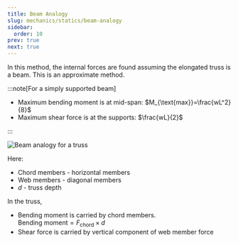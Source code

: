 ```yaml
---
title: Beam Analogy
slug: mechanics/statics/beam-analogy
sidebar:
  order: 10
prev: true
next: true
---
```


In this method, the internal forces are found assuming the elongated truss is a
beam. This is an approximate method.

:::note[For a simply supported beam]

- Maximum bending moment is at mid-span: $M_{\text{max}}=\frac{wL^2}{8}$
- Maximum shear force is at the supports: $\frac{wL}{2}$

:::

![Beam analogy for a truss](/mechanics/beam-analogy.jpg)

Here:

- Chord members - horizontal members
- Web members - diagonal members
- $d$ - truss depth

In the truss,

- Bending moment is carried by chord members.  
  $\text{Bending moment}=F_{\text{chord}}\times d$
- Shear force is carried by vertical component of web member force
